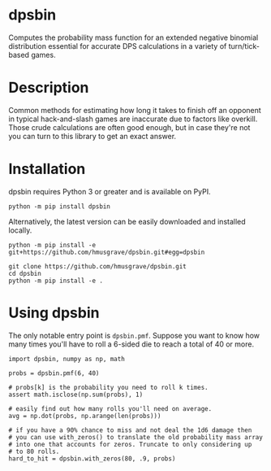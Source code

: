 # dpsbin

Computes the probability mass function for an extended negative binomial distribution essential for accurate DPS calculations in a variety of turn/tick-based games.


# Description

Common methods for estimating how long it takes to finish off an opponent in typical hack-and-slash games are inaccurate due to factors like overkill. Those crude calculations are often good enough, but in case they're not you can turn to this library to get an exact answer.

# Installation

dpsbin requires Python 3 or greater and is available on PyPI.

```
python -m pip install dpsbin
```

Alternatively, the latest version can be easily downloaded and installed locally.
```
python -m pip install -e git+https://github.com/hmusgrave/dpsbin.git#egg=dpsbin
```

```
git clone https://github.com/hmusgrave/dpsbin.git
cd dpsbin
python -m pip install -e .
```

# Using dpsbin

The only notable entry point is `dpsbin.pmf`. Suppose you want to know how many times you'll have to roll a 6-sided die to reach a total of 40 or more.

```
import dpsbin, numpy as np, math

probs = dpsbin.pmf(6, 40)

# probs[k] is the probability you need to roll k times.
assert math.isclose(np.sum(probs), 1)

# easily find out how many rolls you'll need on average.
avg = np.dot(probs, np.arange(len(probs)))

# if you have a 90% chance to miss and not deal the 1d6 damage then
# you can use with_zeros() to translate the old probability mass array
# into one that accounts for zeros. Truncate to only considering up
# to 80 rolls.
hard_to_hit = dpsbin.with_zeros(80, .9, probs)
```
